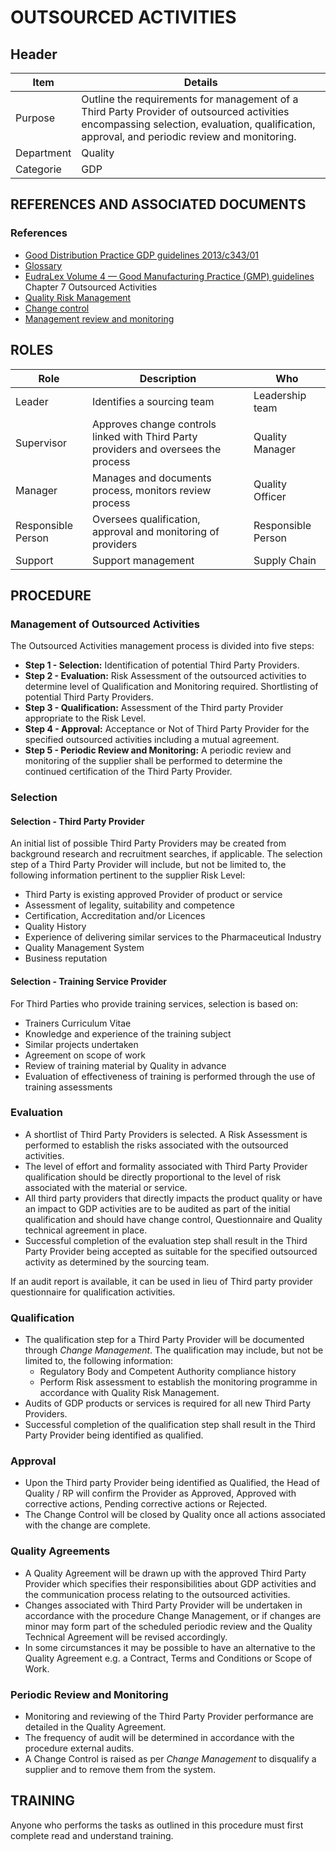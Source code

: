 # OUTSOURCED ACTIVITIES

## Header


|Item          |Details                                                                                                                 
|--------------|-----------| 
|Purpose       |Outline the requirements for management of a Third Party Provider of outsourced activities encompassing selection, evaluation, qualification, approval, and periodic review and monitoring.                                                                 
|Department    |Quality                                                                                                                 
|Categorie     |GDP                                                                                                                     

## REFERENCES AND ASSOCIATED DOCUMENTS

### References

* [Good Distribution Practice GDP guidelines 2013/c343/01][GDP Guidelines]
* [Glossary][QEAIC]
* [EudraLex Volume 4 — Good Manufacturing Practice (GMP) guidelines][GMP Guidelines] Chapter 7 Outsourced Activities
* [Quality Risk Management][LBHIY]
* [Change control][UYNEF]
* [Management review and monitoring][OZCFN]

## ROLES

Role     |   Description    |   Who
------   |   --------       |  ----
Leader  | Identifies a sourcing team | Leadership team
Supervisor |  Approves change controls linked with Third Party providers and oversees the process | Quality Manager
Manager  |  Manages and documents process, monitors review process | Quality Officer
Responsible Person | Oversees qualification, approval and monitoring of providers   | Responsible Person
Support | Support management | Supply Chain

## PROCEDURE

### Management of Outsourced Activities

The Outsourced Activities management process is divided into five steps:

* **Step 1 - Selection:** Identification of potential Third Party Providers.
* **Step 2 - Evaluation:** Risk Assessment of the outsourced activities to determine level of Qualification and Monitoring required. Shortlisting of potential Third Party Providers.
* **Step 3 - Qualification:** Assessment of the Third party Provider appropriate to the Risk Level.
* **Step 4 - Approval:** Acceptance or Not of Third Party Provider for the specified outsourced activities including a mutual agreement.
* **Step 5 - Periodic Review and Monitoring:** A periodic review and monitoring of the supplier shall be performed to determine the continued certification of the Third Party Provider.

### Selection

#### Selection - Third Party Provider
An initial list of possible Third Party Providers may be created from background research and recruitment searches, if applicable.
The selection step of a Third Party Provider will include, but not be limited to, the following information pertinent to the supplier Risk Level:
* Third Party is existing approved Provider of product or service
* Assessment of legality, suitability and competence
* Certification, Accreditation and/or Licences
* Quality History
* Experience of delivering similar services to the Pharmaceutical Industry
* Quality Management System
* Business reputation

#### Selection - Training Service Provider
For Third Parties who provide training services, selection is based on:
* Trainers Curriculum Vitae
* Knowledge and experience of the training subject
* Similar projects undertaken
* Agreement on scope of work
* Review of training material by Quality in advance
* Evaluation of effectiveness of training is performed through the use of training assessments

### Evaluation
* A shortlist of Third Party Providers is selected. A Risk Assessment is performed to establish the risks associated with the outsourced activities. 
* The level of effort and formality associated with Third Party Provider qualification should be directly proportional to the level of risk associated with the material or service. 
* All third party providers that directly impacts the product quality or have an impact to GDP activities are to be audited as part of the initial qualification and should have change control, Questionnaire and Quality technical agreement in place. 
* Successful completion of the evaluation step shall result in the Third Party Provider being accepted as suitable for the specified outsourced activity as determined by the sourcing team.

If an audit report is available, it can be used in lieu of Third party provider questionnaire for qualification activities.

### Qualification
* The qualification step for a Third Party Provider will be documented through *Change Management*. The qualification may include, but not be limited to, the following information:
  * Regulatory Body and Competent Authority compliance history
  * Perform Risk assessment to establish the monitoring programme in accordance with Quality Risk Management. 
* Audits of GDP products or services is required for all new Third Party Providers. 
* Successful completion of the qualification step shall result in the Third Party Provider being identified as qualified.

### Approval
* Upon the Third party Provider being identified as Qualified, the Head of Quality / RP will confirm the Provider as Approved, Approved with corrective actions, Pending corrective actions or Rejected. 
* The Change Control will be closed by Quality once all actions associated with the change are complete.

### Quality Agreements
* A Quality Agreement will be drawn up with the approved Third Party Provider which specifies their responsibilities about GDP activities and the communication process relating to the outsourced activities. 
* Changes associated with Third Party Provider will be undertaken in accordance with the procedure Change Management, or if changes are minor may form part of the scheduled periodic review and the Quality Technical Agreement will be revised accordingly.
* In some circumstances it may be possible to have an alternative to the Quality Agreement e.g. a Contract, Terms and Conditions or Scope of Work.

### Periodic Review and Monitoring
* Monitoring and reviewing of the Third Party Provider performance are detailed in the Quality Agreement.
* The frequency of audit will be determined in accordance with the procedure external audits.
* A Change Control is raised as per *Change Management* to disqualify a supplier and to remove them from the system.

## TRAINING 
Anyone who performs the tasks as outlined in this procedure must first complete read and understand training.


[GMP Guidelines]: https://ec.europa.eu/health/documents/eudralex/vol-4_en]
[GDP Guidelines]: https://eur-lex.europa.eu/LexUriServ/LexUriServ.do?uri=OJ:C:2013:343:0001:0014:EN:PDF
[AMXWS]: /procedures/Procedure_GDP_AMXWS_Management_of_Standard_Operating_Procedures.md
[XIDEX]: /procedures/Procedure_GDP_XIDEX_Responsible_Person.md
[BWRPX]: /procedures/Procedure_GDP_BWRPX_Documentation_Control.md
[XCEUG]: /procedures/Procedure_GDP_XCEUG_Deviations.md
[UYNEF]: /procedures/Procedure_GDP_UYNEF_Change_control.md
[OZCFN]: /procedures/Procedure_GDP_OZCFN_Management_review_and_monitoring.md
[LBHIY]: /procedures/Procedure_GDP_LBHIY_Quality_Risk_Management.md
[ZWJPR]: /procedures/Procedure_GDP_ZWJPR_Training.md
[VQICE]: /procedures/Procedure_GDP_VQICE_Receipt_of_medicinal_products.md
[AGTXC]: /procedures/Procedure_GDP_AGTXC_Establishing_the_authority_of_suppliers_to_supply_medicinal_products.md
[ZIWKI]: /procedures/Procedure_GDP_ZIWKI_Customer_complaints.md
[VOZWP]: /procedures/Procedure_GDP_VOZWP_Recall_procedure.md
[HBQIN]: /procedures/Procedure_GDP_HBQIN_Outsourced_activities.md
[GMQHI]: /procedures/Procedure_GDP_GMQHI_Self-inspections.md
[VTOMR]: /procedures/Procedure_GDP_VTOMR_Falsified_Medicinal_Products.md
[BMAXZ]: /procedures/Procedure_GDP_BMAXZ_Medicinal_Product_Returns.md
[YUISV]: /procedures/Procedure_GDP_YUISV_CAPA.md
[QEAIC]: /procedures/Document_QEAIC_Glossary.md
[GGNHM]: /procedures/Procedure_GDP_GGNHM_Reporting_of_Adverse_Events.md

